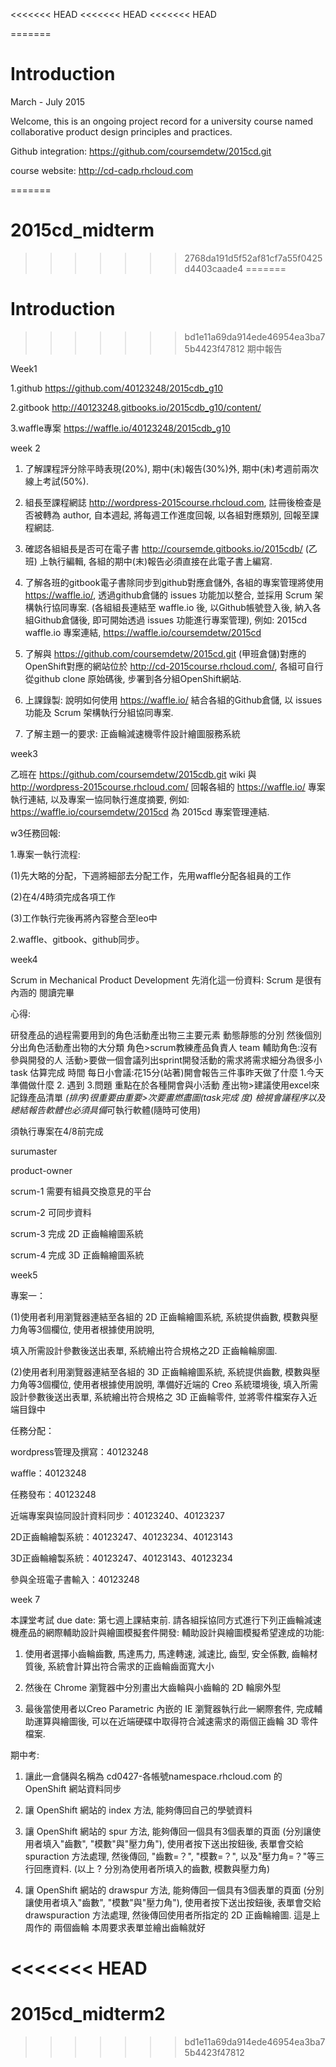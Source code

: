 <<<<<<< HEAD
<<<<<<< HEAD
<<<<<<< HEAD

=======
# Introduction

March - July 2015

Welcome, this is an ongoing project record for a university course named collaborative product design principles and practices.

Github integration: https://github.com/coursemdetw/2015cd.git 

course website: http://cd-cadp.rhcloud.com




=======
# 2015cd_midterm
>>>>>>> 
>>>>>>> 2768da191d5f52af81cf7a55f0425d4403caade4
=======

# Introduction


>>>>>>> 
>>>>>>> bd1e11a69da914ede46954ea3ba75b4423f47812
期中報告

Week1

1.github
https://github.com/40123248/2015cdb_g10

2.gitbook
http://40123248.gitbooks.io/2015cdb_g10/content/

3.waffle專案
https://waffle.io/40123248/2015cdb_g10

week 2

1.	了解課程評分除平時表現(20%), 期中(末)報告(30%)外, 期中(末)考週前兩次線上考試(50%).

2.	組長至課程網誌 http://wordpress-2015course.rhcloud.com, 註冊後檢查是否被轉為 author, 自本週起, 將每週工作進度回報, 以各組對應類別, 回報至課程網誌.

3.	確認各組組長是否可在電子書  http://coursemde.gitbooks.io/2015cdb/ (乙班) 上執行編輯, 各組的期中(末)報告必須直接在此電子書上編寫.

4.	了解各班的gitbook電子書除同步到github對應倉儲外, 各組的專案管理將使用 https://waffle.io/, 透過github倉儲的 issues 功能加以整合, 並採用 Scrum 架構執行協同專案. (各組組長連結至 waffle.io 後, 以Github帳號登入後, 納入各組Github倉儲後, 即可開始透過 issues 功能進行專案管理), 例如: 2015cd waffle.io 專案連結, https://waffle.io/coursemdetw/2015cd

5.	了解與 https://github.com/coursemdetw/2015cd.git (甲班倉儲)對應的OpenShift對應的網站位於 http://cd-2015course.rhcloud.com/, 各組可自行從github clone 原始碼後, 步署到各分組OpenShift網站.

6.	上課錄製: 說明如何使用 https://waffle.io/ 結合各組的Github倉儲, 以 issues 功能及 Scrum 架構執行分組協同專案.

7.	了解主題一的要求: 正齒輪減速機零件設計繪圖服務系統

week3

乙班在 https://github.com/coursemdetw/2015cdb.git wiki 與 http://wordpress-2015course.rhcloud.com/ 回報各組的 https://waffle.io/ 專案執行連結, 以及專案一協同執行進度摘要, 例如: https://waffle.io/coursemdetw/2015cd 為 2015cd 專案管理連結.

w3任務回報:

1.專案一執行流程:

(1)先大略的分配，下週將細部去分配工作，先用waffle分配各組員的工作

(2)在4/4時須完成各項工作

(3)工作執行完後再將內容整合至leo中

2.waffle、gitbook、github同步。

week4

Scrum in Mechanical Product Development
先消化這一份資料: Scrum 是很有內涵的
閱讀完畢

心得:
 
研發產品的過程需要用到的角色活動產出物三主要元素
動態靜態的分別
然後個別分出角色活動產出物的大分類
角色>scrum教練產品負責人 team     輔助角色:沒有參與開發的人
活動>要做一個會議列出sprint開發活動的需求將需求細分為很多小task 估算完成                     時間
每日小會議:花15分(站著)開會報告三件事昨天做了什麼 1.今天準備做什麼 2.                                         遇到  3.問題  重點在於各種開會與小活動
產出物>建議使用excel來記錄產品清單   *(排序)很重要由重要>次要畫燃盡圖(task完成               度) 檢視會議程序以及總結報告軟體也必須具備*可執行軟體(隨時可使用)



須執行專案在4/8前完成

surumaster

product-owner

scrum-1  需要有組員交換意見的平台

scrum-2  可同步資料

scrum-3  完成 2D 正齒輪繪圖系統

scrum-4  完成 3D 正齒輪繪圖系統

week5

專案一：

(1)使用者利用瀏覽器連結至各組的 2D 正齒輪繪圖系統, 系統提供齒數, 模數與壓力角等3個欄位, 使用者根據使用說明, 

填入所需設計參數後送出表單, 系統繪出符合規格之2D 正齒輪輪廓圖.

(2)使用者利用瀏覽器連結至各組的 3D 正齒輪繪圖系統, 系統提供齒數, 模數與壓力角等3個欄位, 使用者根據使用說明, 準備好近端的 Creo 
系統環境後, 填入所需設計參數後送出表單, 系統繪出符合規格之 3D 正齒輪零件, 並將零件檔案存入近端目錄中

任務分配：

wordpress管理及撰寫：40123248

waffle：40123248

任務發布：40123248

近端專案與協同設計資料同步：40123240、40123237

2D正齒輪繪製系統：40123247、40123234、40123143

3D正齒輪繪製系統：40123247、40123143、40123234

參與全班電子書輸入：40123248

week 7


本課堂考試 due date: 第七週上課結束前.
請各組採協同方式進行下列正齒輪減速機產品的網際輔助設計與繪圖模擬套件開發:
輔助設計與繪圖模擬希望達成的功能:

1. 使用者選擇小齒輪齒數, 馬達馬力, 馬達轉速, 減速比, 齒型, 安全係數, 齒輪材質後, 系統會計算出符合需求的正齒輪齒面寬大小
 
2. 然後在 Chrome 瀏覽器中分別畫出大齒輪與小齒輪的 2D 輪廓外型

3. 最後當使用者以Creo Parametric 內嵌的 IE 瀏覽器執行此一網際套件, 完成輔助運算與繪圖後, 可以在近端硬碟中取得符合減速需求的兩個正齒輪 3D 零件檔案.

期中考:

1. 讓此一倉儲與名稱為 cd0427-各帳號namespace.rhcloud.com 的 OpenShift 網站資料同步
2. 讓 OpenShift 網站的 index 方法, 能夠傳回自己的學號資料

3. 讓 OpenShift 網站的 spur 方法, 能夠傳回一個具有3個表單的頁面 (分別讓使用者填入"齒數", "模數"與"壓力角"), 使用者按下送出按鈕後, 表單會交給 spuraction 方法處理, 然後傳回, "齒數=？", "模數=？", 以及"壓力角=？"等三行回應資料. (以上 ? 分別為使用者所填入的齒數, 模數與壓力角)
4. 讓 OpenShift 網站的 drawspur 方法, 能夠傳回一個具有3個表單的頁面 (分別讓使用者填入"齒數", "模數"與"壓力角"), 使用者按下送出按鈕後, 表單會交給 drawspuraction 方法處理, 然後傳回使用者所指定的 2D 正齒輪繪圖.
這是上周作的 兩個齒輪 本周要求表單並繪出齒輪就好


<<<<<<< HEAD
=======
# 2015cd_midterm2
>>>>>>> bd1e11a69da914ede46954ea3ba75b4423f47812
